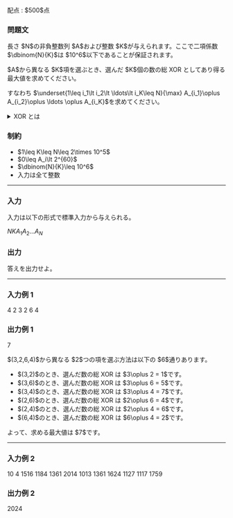 
<div>

<span>

<span>

<p>
配点 : $500$点
</p>

<div>

<section>

### **問題文**

<p>
長さ $N$の非負整数列 $A$および整数 $K$が与えられます。ここで二項係数 $\dbinom{N}{K}$は $10^6$以下であることが保証されます。
</p>

<p>
$A$から異なる $K$項を選ぶとき、選んだ $K$個の数の総 XOR としてあり得る最大値を求めてください。
</p>

<p>
すなわち $\underset{1\leq i_1\lt i_2\lt \ldots\lt i_K\leq N}{\max} A_{i_1}\oplus A_{i_2}\oplus \ldots \oplus A_{i_K}$を求めてください。
</p>

<details>

<summary>
XOR とは
</summary>
非負整数 $A,B$の XOR $A \oplus B$は、以下のように定義されます。


<ul>

<li>
$A \oplus B$を二進表記した際の $2^k \, (k \geq 0)$の位の数は、$A,B$を二進表記した際の $2^k$の位の数のうち一方のみが $1$であれば $1$、そうでなければ $0$である。
</li>

</ul>
例えば、 $3 \oplus 5 = 6$となります (二進表記すると: $011 \oplus 101=110$)。

一般に $k$個の整数 $p_1, \dots, p_k$の XOR は $(\cdots ((p_1 \oplus p_2) \oplus p_3) \oplus \cdots \oplus p_k)$と定義され、これは $p_1, \dots, p_k$の順番によらないことが証明できます。


</details>

</section>

</div>

<div>

<section>

### **制約**

<ul>

<li>
$1\leq K\leq N\leq 2\times 10^5$
</li>

<li>
$0\leq A_i\lt 2^{60}$
</li>

<li>
$\dbinom{N}{K}\leq 10^6$
</li>

<li>
入力は全て整数
</li>

</ul>

</section>

</div>

---

<div>

<div>

<section>

### **入力**

<p>
入力は以下の形式で標準入力から与えられる。
</p>

<div>

$N$$K$$A_1$$A_2$$\ldots$$A_N$
</div>

</section>

</div>

<div>

<section>

### **出力**

<p>
答えを出力せよ。
</p>

</section>

</div>

</div>

---

<div>

<section>

### **入力例 1**

<div>

4 2
3 2 6 4

</div>

</section>

</div>

<div>

<section>

### **出力例 1**

<div>

7

</div>

<p>
$(3,2,6,4)$から異なる $2$つの項を選ぶ方法は以下の $6$通りあります。
</p>

<ul>

<li>
$(3,2)$のとき、選んだ数の総 XOR は $3\oplus 2 = 1$です。
</li>

<li>
$(3,6)$のとき、選んだ数の総 XOR は $3\oplus 6 = 5$です。
</li>

<li>
$(3,4)$のとき、選んだ数の総 XOR は $3\oplus 4 = 7$です。
</li>

<li>
$(2,6)$のとき、選んだ数の総 XOR は $2\oplus 6 = 4$です。
</li>

<li>
$(2,4)$のとき、選んだ数の総 XOR は $2\oplus 4 = 6$です。
</li>

<li>
$(6,4)$のとき、選んだ数の総 XOR は $6\oplus 4 = 2$です。
</li>

</ul>

<p>
よって、求める最大値は $7$です。
</p>

</section>

</div>

---

<div>

<section>

### **入力例 2**

<div>

10 4
1516 1184 1361 2014 1013 1361 1624 1127 1117 1759

</div>

</section>

</div>

<div>

<section>

### **出力例 2**

<div>

2024

</div>

</section>

</div>

</span>

</span>

</div>
